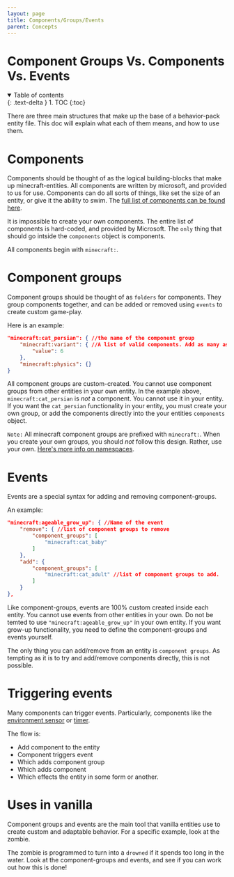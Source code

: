 ```yaml
---
layout: page
title: Components/Groups/Events
parent: Concepts
---
```


# Component Groups Vs. Components Vs. Events

<details id="toc" open markdown="block">
  <summary>
    Table of contents
  </summary>
  {: .text-delta }
1. TOC
{:toc}
</details>

There are three main structures that make up the base of a behavior-pack entity file. This doc will explain what each of them means, and how to use them.

# Components

Components should be thought of as the logical building-blocks that make up minecraft-entities. All components are written by microsoft, and provided to us for use. Components can do all sorts of things, like set the size of an entity, or give it the ability to swim. The [full list of components can be found here](https://bedrock.dev/docs/stable/Entities).

It is impossible to create your own components. The entire list of components is hard-coded, and provided by Microsoft. The `only` thing that should go intside the `components` object is components.

All components begin with `minecraft:`.

# Component groups

Component groups should be thought of as `folders` for components. They group components together, and can be added or removed using `events` to create custom game-play.

Here is an example:

```json
"minecraft:cat_persian": { //the name of the component group
    "minecraft:variant": { //A list of valid components. Add as many as you like.
        "value": 6
    },
    "minecraft:physics": {}
}
```

All component groups are custom-created. You cannot use component groups from other entities in your own entity. In the example above, `minecraft:cat_persian` is *not* a component. You cannot use it in your entity. If you want the `cat_persian` functionality in your entity, you must create your own group, or add the components directly into the your entities `components` object.

`Note:` All minecraft component groups are prefixed with `minecraft:`. When you create your own groups, you should *not* follow this design. Rather, use your own. [Here's more info on namespaces](/knowledge/namespaces).

# Events

Events are a special syntax for adding and removing component-groups. 

An example:
```json
"minecraft:ageable_grow_up": { //Name of the event
    "remove": { //list of component groups to remove
        "component_groups": [
            "minecraft:cat_baby"
        ]
    },
    "add": {
        "component_groups": [
            "minecraft:cat_adult" //list of component groups to add.
        ]
    }
},
```

Like component-groups, events are 100% custom created inside each entity. You cannot use events from other entities in your own. Do not be temted to use `"minecraft:ageable_grow_up"` in your own entity. If you want grow-up functionality, you need to define the component-groups and events yourself.

The only thing you can add/remove from an entity is `component groups`. As tempting as it is to try and add/remove components directly, this is not possible. 

# Triggering events

Many components can trigger events. Particularly, components like the [environment sensor](/vanilla-usage/components.html#minecraftenvironment_sensor) or [timer](/vanilla-usage/components.html#minecrafttimer).

The flow is:
 - Add component to the entity
 - Component triggers event
 - Which adds component group
 - Which adds component
 - Which effects the entity in some form or another.

# Uses in vanilla

Component groups and events are the main tool that vanilla entities use to create custom and adaptable behavior. For a specific example, look at the zombie.

The zombie is programmed to turn into a `drowned` if it spends too long in the water. Look at the component-groups and events, and see if you can work out how this is done!



